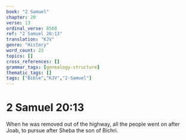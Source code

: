 ```yaml
---
book: "2 Samuel"
chapter: 20
verse: 13
ordinal_verse: 8568
ref: "2 Samuel 20:13"
translation: "KJV"
genre: "History"
word_count: 23
topics: []
cross_references: []
grammar_tags: [genealogy-structure]
thematic_tags: []
tags: ["Bible","KJV","2-Samuel"]
---
```


# 2 Samuel 20:13

When he was removed out of the highway, all the people went on after Joab, to pursue after Sheba the son of Bichri.
